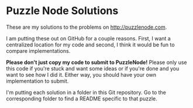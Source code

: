 Puzzle Node Solutions
=====================

These are my solutions to the problems on http://puzzlenode.com.

I am putting these out on GitHub for a couple reasons.  First, I want a
centralized location for my code and second, I think it would be fun to compare
implementations.

**Please don't just copy my code to submit to PuzzleNode!** Please only use
this code if you're stuck and want some ideas or if you're done and you want to
see how I did it. Either way, you should have your own implementation to
submit.

I'm putting each solution in a folder in this Git repository.  Go to the
corresponding folder to find a README specific to that puzzle.

